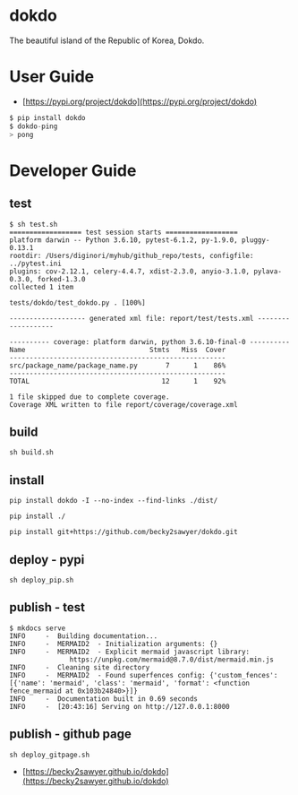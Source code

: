 # dokdo
The beautiful island of the Republic of Korea, Dokdo.

# User Guide
- [https://pypi.org/project/dokdo](https://pypi.org/project/dokdo)
```python
$ pip install dokdo
$ dokdo-ping
> pong
```

# Developer Guide

## test
```
$ sh test.sh
================== test session starts ==================
platform darwin -- Python 3.6.10, pytest-6.1.2, py-1.9.0, pluggy-0.13.1
rootdir: /Users/diginori/myhub/github_repo/tests, configfile: ../pytest.ini
plugins: cov-2.12.1, celery-4.4.7, xdist-2.3.0, anyio-3.1.0, pylava-0.3.0, forked-1.3.0
collected 1 item

tests/dokdo/test_dokdo.py . [100%]

------------------- generated xml file: report/test/tests.xml -------------------

---------- coverage: platform darwin, python 3.6.10-final-0 ----------
Name                               Stmts   Miss  Cover
------------------------------------------------------
src/package_name/package_name.py       7      1    86%
------------------------------------------------------
TOTAL                                 12      1    92%

1 file skipped due to complete coverage.
Coverage XML written to file report/coverage/coverage.xml
```

## build
```
sh build.sh
```

## install
```
pip install dokdo -I --no-index --find-links ./dist/
```
```
pip install ./
```
```
pip install git+https://github.com/becky2sawyer/dokdo.git
```

## deploy - pypi
```
sh deploy_pip.sh
```

## publish - test
```
$ mkdocs serve
INFO     -  Building documentation...
INFO     -  MERMAID2  - Initialization arguments: {}
INFO     -  MERMAID2  - Explicit mermaid javascript library:
               https://unpkg.com/mermaid@8.7.0/dist/mermaid.min.js
INFO     -  Cleaning site directory
INFO     -  MERMAID2  - Found superfences config: {'custom_fences': [{'name': 'mermaid', 'class': 'mermaid', 'format': <function fence_mermaid at 0x103b24840>}]}
INFO     -  Documentation built in 0.69 seconds
INFO     -  [20:43:16] Serving on http://127.0.0.1:8000
```

## publish - github page
```
sh deploy_gitpage.sh
```
- [https://becky2sawyer.github.io/dokdo](https://becky2sawyer.github.io/dokdo)

